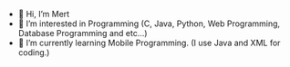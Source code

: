 - 👋 Hi, I’m Mert
- 👀 I’m interested in Programming (C, Java, Python, Web Programming, Database Programming and etc...)
- 🌱 I’m currently learning Mobile Programming. (I use Java and XML for coding.)

<!---
Muhibbi123/Muhibbi123 is a ✨ special ✨ repository because its `README.md` (this file) appears on your GitHub profile.
You can click the Preview link to take a look at your changes.
--->
